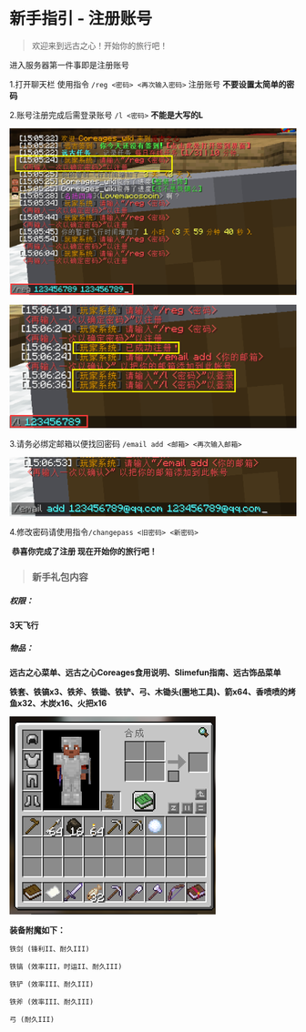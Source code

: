 # 新手指引 - 注册账号

> 欢迎来到远古之心！开始你的旅行吧！

进入服务器第一件事即是注册账号

1.打开聊天栏 使用指令 `/reg <密码> <再次输入密码>` 注册账号  **不要设置太简单的密码**

2.账号注册完成后需登录账号 `/l <密码>`   **不能是大写的L**

![reg](../Newplayer/image/reg.png)

![login](../Newplayer/image/login.png)

3.请务必绑定邮箱以便找回密码 `/email add <邮箱> <再次输入邮箱>`

![emailadd](../Newplayer/image/emailadd.png)

4.修改密码请使用指令`/changepass <旧密码> <新密码>`



​					**恭喜你完成了注册 现在开始你的旅行吧！**



> ### 新手礼包内容

##### **权限：**

**3天飞行**

##### **物品：**

**远古之心菜单、远古之心Coreages食用说明、Slimefun指南、远古饰品菜单**

**铁套、铁镐x3、铁斧、铁锄、铁铲、弓、木锄头(圈地工具)、箭x64、香喷喷的烤鱼x32、木炭x16、火把x16**

![invsee](../Newplayer/image/invsee.png)



**装备附魔如下：**

`铁剑 (锋利II、耐久III)` 

`铁镐 (效率III，时运II、耐久III)`

`铁铲 (效率III、耐久III)`

`铁斧 (效率III、耐久III)`

`弓 (耐久III)`
